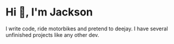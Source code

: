 # Hi :wave:, I'm Jackson
I write code, ride motorbikes and pretend to deejay. I have several unfinished projects like any other dev.
